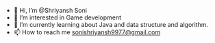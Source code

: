 - 👋 Hi, I’m @Shriyansh Soni
- 👀 I’m interested in Game development 
- 🌱 I’m currently learning about Java and data structure and algorithm.
- 📫 How to reach me sonishriyansh9977@gmail.com

<!---
Shriyanshsoni96/Shriyanshsoni96 is a ✨ special ✨ repository because its `README.md` (this file) appears on your GitHub profile.
You can click the Preview link to take a look at your changes.
--->
